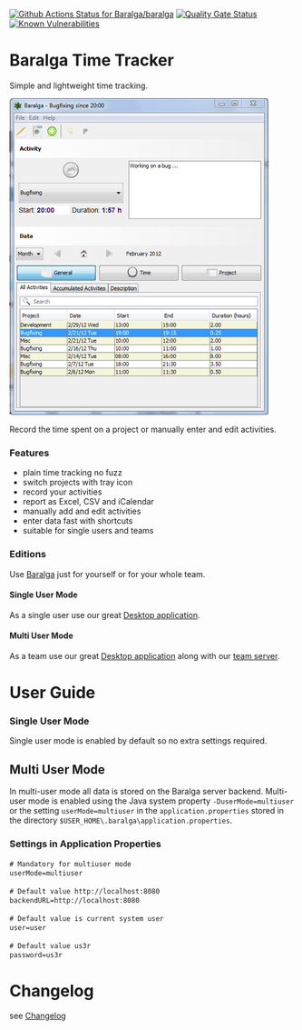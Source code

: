 [![Github Actions Status for Baralga/baralga](https://github.com/baralga/baralga/workflows/Build/badge.svg)](https://github.com/Baralga/baralga/actions) [![Quality Gate Status](https://sonarcloud.io/api/project_badges/measure?project=baralga&metric=alert_status)](https://sonarcloud.io/dashboard?id=baralga) [![Known Vulnerabilities](https://snyk.io/test/github/baralga/baralga/badge.svg)](https://snyk.io/test/github/baralga/baralga) 


Baralga Time Tracker
====================
Simple and lightweight time tracking. 

![Baralga Main Screen](./documents/main-screen.png)

Record the time spent on a project or manually enter and edit activities.

### Features
* plain time tracking no fuzz
* switch projects with tray icon
* record your activities
* report as Excel, CSV and iCalendar
* manually add and edit activities
* enter data fast with shortcuts
* suitable for single users and teams

### Editions
Use [Baralga](https://baralga.github.io/) just for yourself or for your whole team.

#### Single User Mode
As a single user use our great [Desktop application](https://github.com/Baralga/baralga/releases).

#### Multi User Mode
As a team use our great [Desktop application](https://github.com/Baralga/baralga/releases) along with our [team server](https://github.com/Baralga/baralga-app).

# User Guide

### Single User Mode
Single user mode is enabled by default so no extra settings required.

## Multi User Mode
In multi-user mode all data is stored on the Baralga server backend. Multi-user mode is enabled using the Java system property
`-DuserMode=multiuser` or the setting `userMode=multiuser` in the `application.properties`
stored in the directory `$USER_HOME\.baralga\application.properties`.

### Settings in Application Properties

```properties
# Mandatory for multiuser mode
userMode=multiuser

# Default value http://localhost:8080
backendURL=http://localhost:8080

# Default value is current system user
user=user

# Default value us3r
password=us3r
```

# Changelog

see [Changelog](CHANGELOG.md)